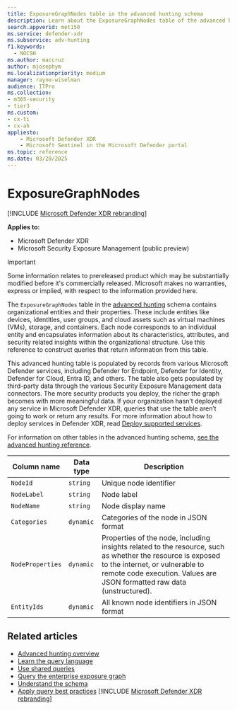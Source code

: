 ```yaml
---
title: ExposureGraphNodes table in the advanced hunting schema
description: Learn about the ExposureGraphNodes table of the advanced hunting schema, which provides attack surface information, to help you understand how potential threats might reach, and compromise, valuable assets.
search.appverid: met150
ms.service: defender-xdr
ms.subservice: adv-hunting
f1.keywords: 
  - NOCSH
ms.author: maccruz
author: mjosephym
ms.localizationpriority: medium
manager: rayne-wiselman
audience: ITPro
ms.collection: 
- m365-security
- tier3
ms.custom:
- cx-ti
- cx-ah
appliesto:
    - Microsoft Defender XDR
    - Microsoft Sentinel in the Microsoft Defender portal
ms.topic: reference
ms.date: 03/28/2025
---
```


# ExposureGraphNodes

[!INCLUDE [Microsoft Defender XDR rebranding](../includes/microsoft-defender.md)]

**Applies to:**
- Microsoft Defender XDR
- Microsoft Security Exposure Management (public preview)

> [!IMPORTANT]
> Some information relates to prereleased product which may be substantially modified before it's commercially released. Microsoft makes no warranties, express or implied, with respect to the information provided here.

The `ExposureGraphNodes` table in the [advanced hunting](advanced-hunting-overview.md) schema contains organizational entities and their properties. These include entities like devices, identities, user groups, and cloud assets such as virtual machines (VMs), storage, and containers. Each node corresponds to an individual entity and encapsulates information about its characteristics, attributes, and security related insights within the organizational structure. Use this reference to construct queries that return information from this table.


This advanced hunting table is populated by records from various Microsoft Defender services, including Defender for Endpoint, Defender for Identity, Defender for Cloud, Entra ID, and others. The table also gets populated by third-party data through the various Security Exposure Management data connectors. The more security products you deploy, the richer the graph becomes with more meaningful data. If your organization hasn’t deployed any service in Microsoft Defender XDR, queries that use the table aren’t going to work or return any results. For more information about how to deploy services in Defender XDR, read [Deploy supported services](deploy-supported-services.md).


For information on other tables in the advanced hunting schema, [see the advanced hunting reference](advanced-hunting-schema-tables.md).

| Column name | Data type | Description |
|-------------|-----------|-------------|
| `NodeId` | `string` | Unique node identifier |
| `NodeLabel` | `string` | Node label |
| `NodeName` |`string` | Node display name |
| `Categories` |`dynamic` | Categories of the node in JSON format |
| `NodeProperties` |`dynamic` | Properties of the node, including insights related to the resource, such as whether the resource is exposed to the internet, or vulnerable to remote code execution. Values are JSON formatted raw data (unstructured). |
| `EntityIds` | `dynamic` | All known node identifiers in JSON format |

## Related articles

- [Advanced hunting overview](advanced-hunting-overview.md)
- [Learn the query language](advanced-hunting-query-language.md)
- [Use shared queries](advanced-hunting-shared-queries.md)
- [Query the enterprise exposure graph](/security-exposure-management/query-enterprise-exposure-graph)
- [Understand the schema](advanced-hunting-schema-tables.md)
- [Apply query best practices](advanced-hunting-best-practices.md)
[!INCLUDE [Microsoft Defender XDR rebranding](../includes/defender-m3d-techcommunity.md)]

